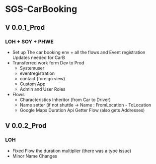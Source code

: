 # SGS-CarBooking

## V 0.0.1_Prod 
### LOH + SOY + PHWE

- Set up The car booking env + all the flows and Event registration Updates needed for CarB
- Transferred work form Dev to Prod
  - Systemuser
  - eventregistration
  - contact (foreign view)
  - Custom App
  - Admin and User Roles
- Flows
    - Characteristics Inheritor (from Car to Driver)
    - Name setter (if not shuttle -> Name : FromLocation - ToLocation
    - Google Maps Duration Api Getter Flow (also gets Addresses)

## V 0.0.2_Prod
### LOH
- Fixed Flow the duration multiplier (there was a type issue)
- Minor Name Changes
